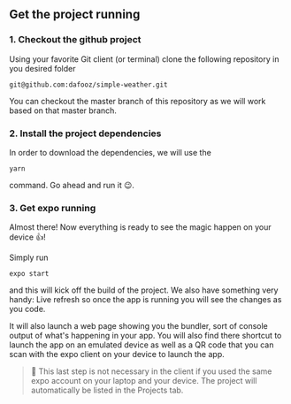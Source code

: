 ## Get the project running

### 1. Checkout the github project
Using your favorite Git client (or terminal) clone the following repository in you desired folder

```
git@github.com:dafooz/simple-weather.git
```

You can checkout the master branch of this repository as we will work based on that master branch.

### 2. Install the project dependencies
In order to download the dependencies, we will use the 

```
yarn
``` 
command. Go ahead and run it 😉.

### 3. Get expo running

Almost there! Now everything is ready to see the magic happen on your device 👍! 

Simply run

```
expo start
```

and this will kick off the build of the project. We also have something very handy: Live refresh so once the app is running you will see the changes as you code.

It will also launch a web page showing you the bundler, sort of console output of what's happening in your app. You will also find there shortcut to launch the app on an emulated device as well as a QR code that you can scan with the expo client on your device to launch the app. 

> 📝 This last step is not necessary in the client if you used the same expo account on your laptop and your device. The project will automatically be listed in the Projects tab.